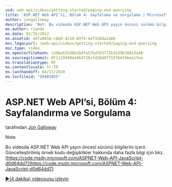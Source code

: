 ```yaml
---
uid: web-api/videos/getting-started/paging-and-querying
title: 'ASP.NET Web API’si, Bölüm 4: Sayfalama ve sorgulama | Microsoft Docs'
author: jongalloway
description: 'Not: Bu videoda ASP.NET Web API yayın öncesi sürümü bilgilerini içerir.'
ms.author: riande
ms.date: 02/15/2012
ms.assetid: 44fa9b58-c8b0-4219-83f4-4ef328da2a09
msc.legacyurl: /web-api/videos/getting-started/paging-and-querying
msc.type: video
ms.openlocfilehash: c29ba525d8b2b0fa57bd763772b32d9b38813a48
ms.sourcegitcommit: 0f1119340e4464720cfd16d0ff15764746ea1fea
ms.translationtype: MT
ms.contentlocale: tr-TR
ms.lasthandoff: 04/17/2019
ms.locfileid: "59401055"
---
```

# <a name="aspnet-web-api-part-4-paging-and-querying"></a>ASP.NET Web API’si, Bölüm 4: Sayfalandırma ve Sorgulama

tarafından [Jon Galloway](https://github.com/jongalloway)

> [!NOTE]
> Bu videoda ASP.NET Web API yayın öncesi sürümü bilgilerini içerir. Güncelleştirilmiş örnek kodu değişiklikler hakkında daha fazla bilgi için bkz. [https://code.msdn.microsoft.com/ASPNET-Web-API-JavaScript-d0d64dd7](https://code.msdn.microsoft.com/ASPNET-Web-API-JavaScript-d0d64dd7)

[&#9654;(4 dakika) videosunu izleyin](https://channel9.msdn.com/Blogs/ASP-NET-Site-Videos/paging-and-querying)
